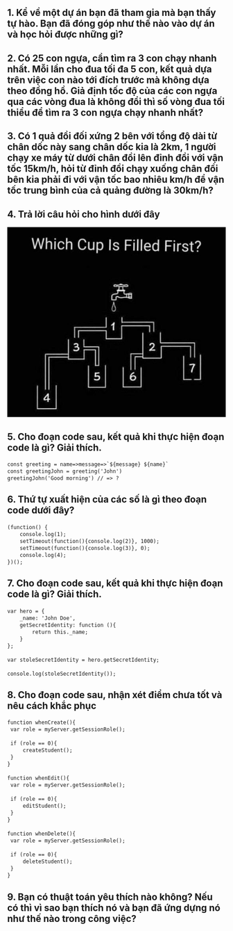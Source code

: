 ## 1. Kể về một dự án bạn đã tham gia mà bạn thấy tự hào. Bạn đã đóng góp như thế nào vào dự án và học hỏi được những gì?

## 2. Có 25 con ngựa, cần tìm ra 3 con chạy nhanh nhất. Mỗi lần cho đua tối đa 5 con, kết quả dựa trên việc con nào tới đích trước mà không dựa theo đồng hồ. Giả định tốc độ của các con ngựa qua các vòng đua là không đổi thì số vòng đua tối thiểu để tìm ra 3 con ngựa chạy nhanh nhất?

## 3. Có 1 quả đồi đối xứng 2 bên với tổng độ dài từ chân dốc này sang chân dốc kia là 2km, 1 người chạy xe máy từ dưới chân đồi lên đỉnh đồi với vận tốc 15km/h, hỏi từ đỉnh đồi chạy xuống chân đồi bên kia phải đi với vận tốc bao nhiêu km/h để vận tốc trung bình của cả quảng đường là 30km/h?

## 4. Trả lời câu hỏi cho hình dưới đây

![Which cup filled first?](./images/which_cup_filled_first.jpeg)

## 5. Cho đoạn code sau, kết quả khi thực hiện đoạn code là gì? Giải thích.

```
const greeting = name=>message=>`${message} ${name}`
const greetingJohn = greeting('John')
greetingJohn('Good morning') // => ?
```

## 6. Thứ tự xuất hiện của các số là gì theo đoạn code dưới đây?

```
(function() {
    console.log(1);
    setTimeout(function(){console.log(2)}, 1000);
    setTimeout(function(){console.log(3)}, 0);
    console.log(4);
})();
```

## 7. Cho đoạn code sau, kết quả khi thực hiện đoạn code là gì? Giải thích.

```
var hero = {
    _name: 'John Doe',
    getSecretIdentity: function (){
        return this._name;
    }
};

var stoleSecretIdentity = hero.getSecretIdentity;

console.log(stoleSecretIdentity());
```

## 8. Cho đoạn code sau, nhận xét điểm chưa tốt và nêu cách khắc phục

```
function whenCreate(){
 var role = myServer.getSessionRole();

 if (role == 0){
     createStudent();
 }
}

function whenEdit(){
 var role = myServer.getSessionRole();

 if (role == 0){
     editStudent();
 }
}

function whenDelete(){
 var role = myServer.getSessionRole();

 if (role == 0){
     deleteStudent();
 }
}
```

## 9. Bạn có thuật toán yêu thích nào không? Nếu có thì vì sao bạn thích nó và bạn đã ứng dựng nó như thế nào trong công việc?
